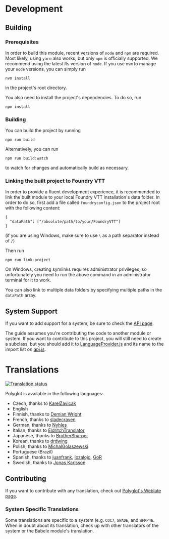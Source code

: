 # Development

## Building

### Prerequisites

In order to build this module, recent versions of `node` and `npm` are
required. Most likely, using `yarn` also works, but only `npm` is officially
supported. We recommend using the latest lts version of `node`. If you use `nvm`
to manage your `node` versions, you can simply run

```
nvm install
```

in the project's root directory.

You also need to install the project's dependencies. To do so, run

```
npm install
```

### Building

You can build the project by running

```
npm run build
```

Alternatively, you can run

```
npm run build:watch
```

to watch for changes and automatically build as necessary.

### Linking the built project to Foundry VTT

In order to provide a fluent development experience, it is recommended to link
the built module to your local Foundry VTT installation's data folder. In
order to do so, first add a file called `foundryconfig.json` to the project root
with the following content:

```
{
  "dataPath": ["/absolute/path/to/your/FoundryVTT"]
}
```

(if you are using Windows, make sure to use `\` as a path separator instead of
`/`)

Then run

```
npm run link-project
```

On Windows, creating symlinks requires administrator privileges, so
unfortunately you need to run the above command in an administrator terminal for
it to work.

You can also link to multiple data folders by specifying multiple paths in the
`dataPath` array.

## System Support

If you want to add support for a system, be sure to check the [API page](../../wiki/API).

The guide assumes you're contributing the code to another module or system. If you want to contribute to this project, you will still need to create a subclass, but you should add it to [LanguageProvider.js](/module/LanguageProvider.js) and its name to the import list on [api.js](src/module/api.js).

# Translations

<a href="https://weblate.foundryvtt-hub.com/engage/polyglot/">
<img src="https://weblate.foundryvtt-hub.com/widgets/polyglot/-/multi-auto.svg" alt="Translation status" />
</a>

Polyglot is available in the following languages:

-   Czech, thanks to [KarelZavicak](https://github.com/KarelZavicak)
-   English
-   Finnish, thanks to [Demian Wright](https://github.com/DemianWright)
-   French, thanks to [sladecraven](https://github.com/sladecraven)
-   German, thanks to [Nyhles](https://github.com/Nyhles)
-   Italian, thanks to [EldritchTranslator](https://github.com/EldritchTranslator)
-   Japanese, thanks to [BrotherSharper](https://github.com/BrotherSharper)
-   Korean, thanks to [drdwing](https://github.com/drdwing)
-   Polish, thanks to [MichalGolaszewski](https://github.com/MichalGolaszewski)
-   Portuguese (Brazil)
-   Spanish, thanks to [juanfrank](https://github.com/juanfrank), [lozalojo](https://github.com/lozalojo), [GoR](github.com/Git-GoR)
-   Swedish, thanks to [Jonas Karlsson](https://github.com/xdy)

## Contributing

If you want to contribute with any translation, check out [Polyglot's Weblate page](https://weblate.foundryvtt-hub.com/engage/polyglot/).

### System Specific Translations

Some translations are specific to a system (e.g. `COC7`, `SWADE`, and `WFRP4E`. When in doubt about its translation, check up with other translators of the system or the Babele module's translation.
